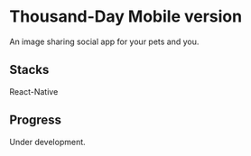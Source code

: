 # Thousand-Day Mobile version
An image sharing social app for your pets and you. <br/>

Stacks
--
React-Native

Progress
--
Under development.